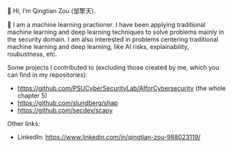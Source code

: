 👋 Hi, I’m Qingtian Zou (邹擎天).

👀 I am a machine learning practioner. I have been applying traditional machine learning and deep learning techniques to solve problems mainly in the security domain. I am also interested in problems centering traditional machine learning and deep learning, like AI risks, explainability, roubustness, etc.

Some projects I contributed to (excluding those created by me, which you can find in my repositories):
- https://github.com/PSUCyberSecurityLab/AIforCybersecurity (the whole chapter 5)
- https://github.com/slundberg/shap
- https://github.com/secdev/scapy

Other links:
- LinkedIn: https://www.linkedin.com/in/qingtian-zou-988023119/

<!---
Qingtian-Zou/Qingtian-Zou is a ✨ special ✨ repository because its `README.md` (this file) appears on your GitHub profile.
You can click the Preview link to take a look at your changes.
--->

